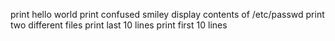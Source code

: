 print hello world
print confused smiley
display contents of /etc/passwd
print two different files
print last 10 lines
print first 10 lines
